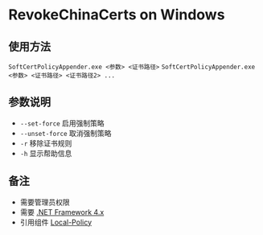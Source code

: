 ﻿RevokeChinaCerts on Windows
==============

## 使用方法
`SoftCertPolicyAppender.exe <参数> <证书路径>`
`SoftCertPolicyAppender.exe <参数> <证书路径> <证书路径2> ...`

## 参数说明
* `--set-force` 启用强制策略
* `--unset-force` 取消强制策略
* `-r` 移除证书规则
* `-h` 显示帮助信息

## 备注
- 需要管理员权限 
- 需要 [.NET Framework 4.x](https://www.microsoft.com/en-us/download/details.aspx?id=17718)
- 引用组件 [Local-Policy](https://bitbucket.org/MartinEden/local-policy/overview)
